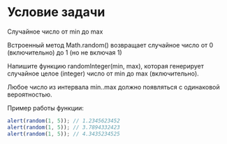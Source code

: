 # Условие задачи

Случайное число от min до max

Встроенный метод Math.random() возвращает случайное число от 0 (включительно) до 1 (но не включая 1)

Напишите функцию randomInteger(min, max), которая генерирует случайное целое (integer) число от min до max (включительно).

Любое число из интервала min..max должно появляться с одинаковой вероятностью.

Пример работы функции:

```js
alert(random(1, 5)); // 1.2345623452
alert(random(1, 5)); // 3.7894332423
alert(random(1, 5)); // 4.3435234525
```
